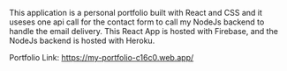 This application is a personal portfolio built with React and CSS and it useses one api call for the contact form to call my NodeJs backend to handle the email delivery.
This React App is hosted with Firebase, and the NodeJs backend is hosted with Heroku.

Portfolio Link: https://my-portfolio-c16c0.web.app/

